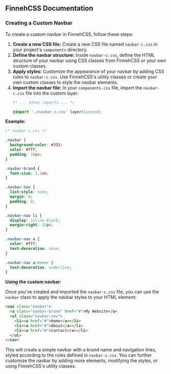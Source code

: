 ## **FinnehCSS Documentation**

### **Creating a Custom Navbar**

To create a custom navbar in FinnehCSS, follow these steps:

1. **Create a new CSS file:** Create a new CSS file named `navbar-c.css` in your project's `components` directory.
2. **Define the navbar structure:** Inside `navbar-c.css`, define the HTML structure of your navbar using CSS classes from FinnehCSS or your own custom classes.
3. **Apply styles:** Customize the appearance of your navbar by adding CSS rules to `navbar-c.css`. Use FinnehCSS's utility classes or create your own custom classes to style the navbar elements.
4. **Import the navbar file:** In your `components.css` file, import the `navbar-c.css` file into the custom layer:
   ```css
   /* ... other imports ... */

   @import './navbar-c.css' layer(custom);
   ```

**Example:**

```css
/* navbar-c.css */

.navbar {
  background-color: #333;
  color: #fff;
  padding: 10px;
}

.navbar-brand {
  font-size: 1.2em;
}

.navbar-nav {
  list-style: none;
  margin: 0;
  padding: 0;
}

.navbar-nav li {
  display: inline-block;
  margin-right: 15px;
}

.navbar-nav a {
  color: #fff;
  text-decoration: none;
}

.navbar-nav a:hover {
  text-decoration: underline;
}
```

**Using the custom navbar:**

Once you've created and imported the `navbar-c.css` file, you can use the `navbar` class to apply the navbar styles to your HTML element:

```html
<nav class="navbar">
  <a class="navbar-brand" href="#">My Website</a>
  <ul class="navbar-nav">
    <li><a href="#">Home</a></li>
    <li><a href="#">About</a></li>
    <li><a href="#">Contact</a></li>
  </ul>
</nav>
```

This will create a simple navbar with a brand name and navigation links, styled according to the rules defined in `navbar-c.css`. You can further customize the navbar by adding more elements, modifying the styles, or using FinnehCSS's utility classes.
